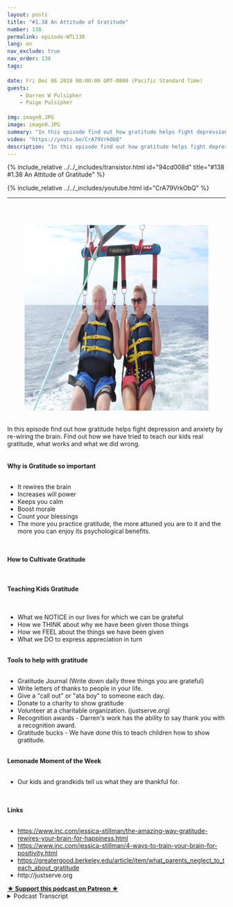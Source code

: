 ```yaml
---
layout: posts
title: "#1.38 An Attitude of Gratitude"
number: 138
permalink: episode-WTL138
lang: en
nav_exclude: true
nav_order: 138
tags:

date: Fri Dec 06 2019 00:00:00 GMT-0800 (Pacific Standard Time)
guests:
    - Darren W Pulsipher
    - Paige Pulsipher

img: image0.JPG
image: image0.JPG
summary: "In this episode find out how gratitude helps fight depression and anxiety by re-wiring the brain. Find out how we have tried to teach our kids real gratitude, what works and what we did wrong."
video: "https://youtu.be/CrA79VrkObQ"
description: "In this episode find out how gratitude helps fight depression and anxiety by re-wiring the brain. Find out how we have tried to teach our kids real gratitude, what works and what we did wrong."
---
```


<div>
{% include_relative ../../_includes/transistor.html id="94cd008d" title="#138 #1.38 An Attitude of Gratitude" %}

{% include_relative ../../_includes/youtube.html id="CrA79VrkObQ" %}
</div>

---

<html><head></head><body><div><br><br></div><div><figure data-trix-attachment="{&quot;contentType&quot;:&quot;image&quot;,&quot;height&quot;:427,&quot;url&quot;:&quot;https://1.bp.blogspot.com/-gXmwP3AqKsU/XeoPRAb70XI/AAAAAAAFIl4/GiOrIKpL1m8_yISsJ7OwkoG5xs5iEAIfwCKgBGAsYHg/s640/IMG_1490.JPG&quot;,&quot;width&quot;:640}" data-trix-content-type="image" class="attachment attachment--preview"><img src="./image0.JPG" width="640" height="427"><figcaption class="attachment__caption"></figcaption></figure></div><div><br></div><div>In this episode find out how gratitude helps fight depression and anxiety by re-wiring the brain. Find out how we have tried to teach our kids real gratitude, what works and what we did wrong.</div><div><br></div><div><strong><br>Why is Gratitude so important<br></strong><br></div><ul><li>It rewires the brain</li><li>Increases will power</li><li>Keeps you calm</li><li>Boost morale</li><li>Count your blessings</li><li>The more you practice gratitude, the more attuned you are to it and the more you can enjoy its psychological benefits.</li></ul><div><br></div><div><strong><br>How to Cultivate Gratitude<br></strong><br></div><div><br></div><div><strong><br>Teaching Kids Gratitude<br></strong><br></div><div><br></div><ul><li>What we NOTICE in our lives for which we can be grateful</li><li>How we THINK about why we have been given those things</li><li>How we FEEL about the things we have been given</li><li>What we DO to express appreciation in turn</li></ul><div><strong><br>Tools to help with gratitude<br></strong><br></div><ul><li>Gratitude Journal (Write down daily three things you are grateful)</li><li>Write letters of thanks to people in your life.</li><li>Give a "call out" or "ata boy" to someone each day.</li><li>Donate to a charity to show gratitude</li><li>Volunteer at a charitable organization. (justserve.org)</li><li>Recognition awards - Darren's work has the ability to say thank you with a recognition award.</li><li>Gratitude bucks - We have done this to teach children how to show gratitude.</li></ul><div><strong><br>Lemonade Moment of the Week<br></strong><br></div><ul><li>Our kids and grandkids tell us what they are thankful for.</li></ul><div><br></div><div><strong><br>Links<br></strong><br></div><ul><li><a href="https://www.inc.com/jessica-stillman/the-amazing-way-gratitude-rewires-your-brain-for-happiness.html">https://www.inc.com/jessica-stillman/the-amazing-way-gratitude-rewires-your-brain-for-happiness.html</a></li><li><a href="https://www.inc.com/jessica-stillman/4-ways-to-train-your-brain-for-positivity.html">https://www.inc.com/jessica-stillman/4-ways-to-train-your-brain-for-positivity.html</a></li><li><a href="https://greatergood.berkeley.edu/article/item/what_parents_neglect_to_teach_about_gratitude">https://greatergood.berkeley.edu/article/item/what_parents_neglect_to_teach_about_gratitude</a></li><li>http://justserve.org</li></ul>
<strong>
  <a href="https://www.patreon.com/wheresthelemonade" target="_donate" rel="payment" title="★ Support this podcast on Patreon ★">★ Support this podcast on Patreon ★</a>
</strong></body></html>

<details>
<summary> Podcast Transcript </summary>

<p></p>

</details>
